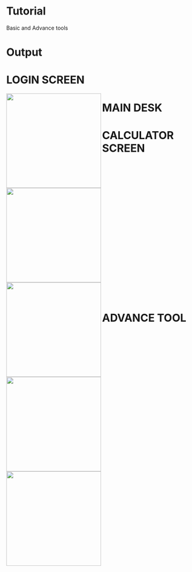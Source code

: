# Tutorial
Basic and Advance tools

# Output
# LOGIN SCREEN
 <img align="left" img src="https://user-images.githubusercontent.com/68688918/141263991-9e2359bc-4e71-46eb-b30a-ea1c864e51f7.jpeg" width="250px">



# MAIN DESK
<img align="left" img src="https://user-images.githubusercontent.com/68688918/141261421-708dd181-a9d2-433d-a2df-aaeba71fa9e5.jpeg" width="250px">


# CALCULATOR SCREEN
<img align="left" img src="https://user-images.githubusercontent.com/68688918/141264427-ede201df-4e92-453b-b199-956e3b059a93.jpeg" width="250px">
<br/>
<br/>
<br/>
<br/>
<br/>
<br/>
<br/>
<br/>
<br/>
<br/>
<br/>
<br/>
<br/>
<br/>
<br/>
<br/>
<br/>
<br/>
<br/>
<br/>
<br/>

# ADVANCE TOOL
<img align="left" img src="https://user-images.githubusercontent.com/68688918/141264833-507f8f3e-67a5-41a9-a0ab-8793739f0b03.jpeg" width="250px">
<img align="left" img src="https://user-images.githubusercontent.com/68688918/141265011-d4f93c59-deb3-4d5a-8743-35918fda5d1b.jpeg" width="250px">




